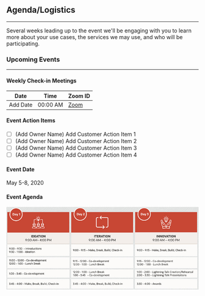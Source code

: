 ## Agenda/Logistics
---

Several weeks leading up to the event we'll be engaging with you to learn more about your use cases, the services we may use, and who will be participating.  

### Upcoming Events
---

#### Weekly Check-in Meetings

| Date         | Time      | Zoom ID         |
|---           |---        |---              |
| Add Date     | 00:00 AM  | [Zoom](https://oracle.zoom.us/my/frank.baber?pwd=M09zSC9POTBDQWFJUW42NWUrTUN4Zz09) |

#### Event Action Items

- [ ] (Add Owner Name) Add Customer Action Item 1
- [ ] (Add Owner Name) Add Customer Action Item 2
- [ ] (Add Owner Name) Add Customer Action Item 3
- [ ] (Add Owner Name) Add Customer Action Item 4

#### Event Date

May 5-8, 2020

#### Event Agenda

![thumbnail of promo](img/event_agenda.jpg)
